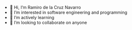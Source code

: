 - 👋 Hi, I’m Ramiro de la Cruz Navarro
- 👀 I’m interested in software engineering and programming
- 🌱 I’m actively learning
- 💞️ I’m looking to collaborate on anyone

<!---
Ramiro404/Ramiro404 is a ✨ special ✨ repository because its `README.md` (this file) appears on your GitHub profile.
You can click the Preview link to take a look at your changes.
--->
